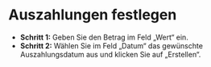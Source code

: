 # **Auszahlungen festlegen**

- **Schritt 1:** Geben Sie den Betrag im Feld „Wert“ ein.
- **Schritt 2:** Wählen Sie im Feld „Datum“ das gewünschte Auszahlungsdatum aus und klicken Sie auf „Erstellen“.